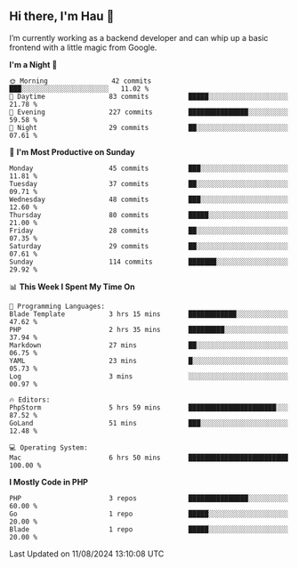 ## Hi there, I'm Hau 👋
I’m currently working as a backend developer and can whip up a basic frontend with a little magic from Google. 

<!--START_SECTION:waka-->
**I'm a Night 🦉** 

```text
🌞 Morning                42 commits          ███░░░░░░░░░░░░░░░░░░░░░░   11.02 % 
🌆 Daytime                83 commits          █████░░░░░░░░░░░░░░░░░░░░   21.78 % 
🌃 Evening                227 commits         ███████████████░░░░░░░░░░   59.58 % 
🌙 Night                  29 commits          ██░░░░░░░░░░░░░░░░░░░░░░░   07.61 % 
```
📅 **I'm Most Productive on Sunday** 

```text
Monday                   45 commits          ███░░░░░░░░░░░░░░░░░░░░░░   11.81 % 
Tuesday                  37 commits          ██░░░░░░░░░░░░░░░░░░░░░░░   09.71 % 
Wednesday                48 commits          ███░░░░░░░░░░░░░░░░░░░░░░   12.60 % 
Thursday                 80 commits          █████░░░░░░░░░░░░░░░░░░░░   21.00 % 
Friday                   28 commits          ██░░░░░░░░░░░░░░░░░░░░░░░   07.35 % 
Saturday                 29 commits          ██░░░░░░░░░░░░░░░░░░░░░░░   07.61 % 
Sunday                   114 commits         ███████░░░░░░░░░░░░░░░░░░   29.92 % 
```


📊 **This Week I Spent My Time On** 

```text
💬 Programming Languages: 
Blade Template           3 hrs 15 mins       ████████████░░░░░░░░░░░░░   47.62 % 
PHP                      2 hrs 35 mins       █████████░░░░░░░░░░░░░░░░   37.94 % 
Markdown                 27 mins             ██░░░░░░░░░░░░░░░░░░░░░░░   06.75 % 
YAML                     23 mins             █░░░░░░░░░░░░░░░░░░░░░░░░   05.73 % 
Log                      3 mins              ░░░░░░░░░░░░░░░░░░░░░░░░░   00.97 % 

🔥 Editors: 
PhpStorm                 5 hrs 59 mins       ██████████████████████░░░   87.52 % 
GoLand                   51 mins             ███░░░░░░░░░░░░░░░░░░░░░░   12.48 % 

💻 Operating System: 
Mac                      6 hrs 50 mins       █████████████████████████   100.00 % 
```

**I Mostly Code in PHP** 

```text
PHP                      3 repos             ███████████████░░░░░░░░░░   60.00 % 
Go                       1 repo              █████░░░░░░░░░░░░░░░░░░░░   20.00 % 
Blade                    1 repo              █████░░░░░░░░░░░░░░░░░░░░   20.00 % 
```




 Last Updated on 11/08/2024 13:10:08 UTC
<!--END_SECTION:waka-->

